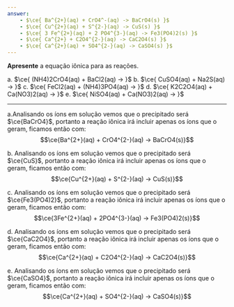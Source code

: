 ```yaml
---
answer:
    - $\ce{ Ba^{2+}(aq) + CrO4^-(aq) -> BaCrO4(s) }$
    - $\ce{ Cu^{2+}(aq) + S^{2-}(aq) -> CuS(s) }$
    - $\ce{ 3 Fe^{2+}(aq) + 2 PO4^{3-}(aq) -> Fe3(PO4)2(s) }$
    - $\ce{ Ca^{2+} + C2O4^{2-}(aq) -> CaC2O4(s) }$
    - $\ce{ Ca^{2+}(aq) + SO4^{2-}(aq) -> CaSO4(s) }$
---
```



**Apresente** a equação iônica para as reações.

a. $\ce{ (NH4)2CrO4(aq) + BaCl2(aq) -> }$
b. $\ce{ CuSO4(aq) + Na2S(aq) -> }$
c. $\ce{ FeCl2(aq) + (NH4)3PO4(aq) -> }$
d. $\ce{ K2C2O4(aq) + Ca(NO3)2(aq) -> }$
e. $\ce{ NiSO4(aq) + Ca(NO3)2(aq) -> }$

---

a.Analisando os íons em solução vemos que o precipitado será $\ce{BaCrO4}$, portanto a reação iônica irá incluir apenas os íons que o geram, ficamos então com:
$$\ce{Ba^{2+}(aq) + CrO4^{2-}(aq) -> BaCrO4(s)}$$

b. Analisando os íons em solução vemos que o precipitado será $\ce{CuS}$, portanto a reação iônica irá incluir apenas os íons que o geram, ficamos então com:
$$\ce{Cu^{2+}(aq) + S^{2-}(aq) -> CuS(s)}$$

c. Analisando os íons em solução vemos que o precipitado será $\ce{Fe3(PO4)2}$, portanto a reação iônica irá incluir apenas os íons que o geram, ficamos então com:
$$\ce{3Fe^{2+}(aq) + 2PO4^{3-}(aq) -> Fe3(PO4)2(s)}$$

d. Analisando os íons em solução vemos que o precipitado será $\ce{CaC2O4}$, portanto a reação iônica irá incluir apenas os íons que o geram, ficamos então com:
$$\ce{Ca^{2+}(aq) + C2O4^{2-}(aq) -> CaC2O4(s)}$$

e. Analisando os íons em solução vemos que o precipitado será $\ce{CaSO4}$, portanto a reação iônica irá incluir apenas os íons que o geram, ficamos então com:
$$\ce{Ca^{2+}(aq) + SO4^{2-}(aq) -> CaSO4(s)}$$